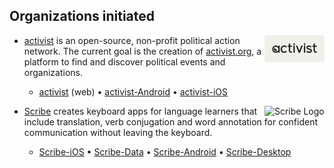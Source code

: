 ## Organizations initiated

<ul>

<li>

<a href="https://github.com/activist-org"><img src="https://raw.githubusercontent.com/activist-org/Organization/main/logos/activistLogoRounded.png" width="20%" alt="activist Logo" align="right"></a>

<a href="https://github.com/activist-org">activist</a> is an open-source, non-profit political action network. The current goal is the creation of <a href="https://activist.org">activist.org</a>, a platform to find and discover political events and organizations.

<ul>
    <li><a href="https://github.com/activist-org/activist">activist</a> (web) • <a href="https://github.com/activist-org/activist-Android">activist-Android</a> • <a href="https://github.com/activist-org/activist-iOS">activist-iOS</a></li>
</ul>

</li>

<li>

<a href="https://github.com/scribe-org"><img src="https://raw.githubusercontent.com/scribe-org/Organization/main/logo/ScribeLogoRounded.png" width="20%" alt="Scribe Logo" align="right"></a>

<a href="https://github.com/scribe-org">Scribe</a> creates keyboard apps for language learners that include translation, verb conjugation and word annotation for confident communication without leaving the keyboard.

<ul>
    <li><a href="https://github.com/scribe-org/Scribe-iOS">Scribe-iOS</a> • <a href="https://github.com/scribe-org/Scribe-Data">Scribe-Data</a> • <a href="https://github.com/scribe-org/Scribe-Android">Scribe-Android</a> • <a href="https://github.com/scribe-org/Scribe-Desktop">Scribe-Desktop</a></li>
</ul>

</li>

</ul>
